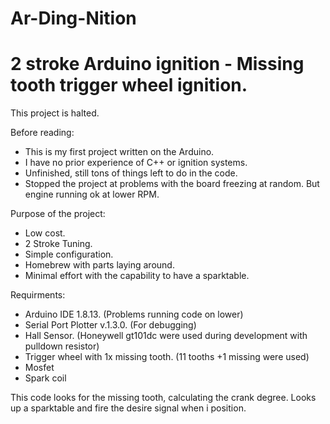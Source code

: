 # Ar-Ding-Nition
# 2 stroke Arduino ignition - Missing tooth trigger wheel ignition.
This project is halted.


Before reading:
- This is my first project written on the Arduino.
- I have no prior experience of C++ or ignition systems.
- Unfinished, still tons of things left to do in the code.
- Stopped the project at problems with the board freezing at random. But engine running ok at lower RPM.

Purpose of the project:
- Low cost.
- 2 Stroke Tuning.
- Simple configuration.
- Homebrew with parts laying around.
- Minimal effort with the capability to have a sparktable.

Requirments:
- Arduino IDE 1.8.13. (Problems running code on lower)
- Serial Port Plotter v.1.3.0. (For debugging)
- Hall Sensor. (Honeywell gt101dc were used during development with pulldown resistor)
- Trigger wheel with 1x missing tooth. (11 tooths +1 missing were used)
- Mosfet
- Spark coil

This code looks for the missing tooth, calculating the crank degree. Looks up a sparktable and fire the desire signal when i position.


